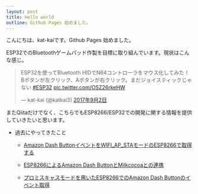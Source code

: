 ```yaml
---
layout: post
title: Hello world
outline: Github Pages 始めました。
---
```


こんにちは、kat-kaiです。Github Pages 始めました。

ESP32でのBluetoothゲームパッド作製を目標に取り組んでいます。現状はこんな感じ。

<div style="margin; auto;">
<blockquote class="twitter-tweet" data-lang="ja"><p lang="ja" dir="ltr">ESP32を使ってBluetooth HIDでN64コントローラをマウス化してみた！Bボタンが左クリック、Aボタンが右クリック。まだジョイスティックじゃない <a href="https://twitter.com/hashtag/ESP32?src=hash">#ESP32</a> <a href="https://t.co/OSZ26rkeHW">pic.twitter.com/OSZ26rkeHW</a></p>&mdash; kat-kai (@katkai3) <a href="https://twitter.com/katkai3/status/903770227686723584">2017年9月2日</a></blockquote>
<script async src="//platform.twitter.com/widgets.js" charset="utf-8"></script>
</div>


またQiitaだけでなく、こちらでもESP8266/ESP32での開発に関する情報を提供していきたいと思います。

- 過去にやってきたこと

    - [Amazon Dash ButtonイベントをWIFI_AP_STAモードのESP8266で取得する](http://qiita.com/kat-kai/items/182de6857d5dc89a2cf3)

    - [ESP8266によるAmazon Dash ButtonとMilkcocoaとの連携](http://qiita.com/kat-kai/items/c898a439bafe5e605dae)

    - [プロミスキャスモードを用いたESP8266でのAmazon Dash Buttonのイベント取得](http://qiita.com/kat-kai/items/3b1d5c74138d77a27c4d)
